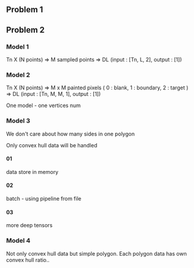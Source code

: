 ## Problem 1

## Problem 2

### Model 1

Tn X (N points) => M sampled points => DL (input : [Tn, L, 2], output : [1])

### Model 2

Tn X (N points) => M x M painted pixels ( 0 : blank, 1 : boundary, 2 : target ) => DL (input : [Tn, M, M, 1], output : [1])

One model - one vertices num

### Model 3

We don't care about how many sides in one polygon

Only convex hull data will be handled

#### 01

data store in memory

#### 02

batch - using pipeline from file

#### 03

more deep tensors

### Model 4

Not only convex hull data but simple polygon. Each polygon data has own convex hull ratio..
